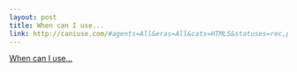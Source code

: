 ```yaml
--- 
layout: post
title: When can I use...
link: http://caniuse.com/#agents=All&eras=All&cats=HTML5&statuses=rec,pr,cr,wd,ietf
---
```

<a href=
"http://caniuse.com/#agents=All&amp;eras=All&amp;cats=HTML5&amp;statuses=rec,pr,cr,wd,ietf">
When can I use...</a><br>
